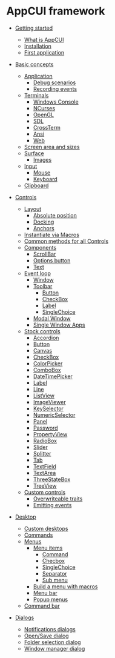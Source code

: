 # AppCUI framework

- [Getting started](chapter-1/getting_started.md)
    - [What is AppCUI](chapter-1/what_is_appcui.md)
    - [Installation](chapter-1/installation.md)
    - [First application](chapter-1/first_application.md)

- [Basic concepts](chapter-2/basic_concepts.md)
    - [Application](chapter-2/application.md)
        - [Debug scenarios](chapter-2/debug_scenarious.md)
        - [Recording events](chapter-2/event_recording.md)
    - [Terminals](chapter-2/terminals.md)
        - [Windows Console]()
        - [NCurses]()
        - [OpenGL]()
        - [SDL]()
        - [CrossTerm]()
        - [Ansi]()
        - [Web]()
    - [Screen area and sizes](chapter-2/screen.md)
    - [Surface]() <!-- (chapter-2/surface.md) -->
        - [Images](chapter-2/images.md)
    - [Input]() <!-- (chapter-2/input.md) -->
        - [Mouse]()
        - [Keyboard]()
    - [Clipboard](chapter-2/clipboard.md)

- [Controls](chapter-3/controls.md)
    - [Layout](chapter-3/layout.md)
        - [Absolute position](chapter-3/layout/absolute_position.md)
        - [Docking](chapter-3/layout/docking.md)
        - [Anchors](chapter-3/layout/anchors.md)
    - [Instantiate via Macros](chapter-3/instantiate_via_macros.md)
    - [Common methods for all Controls](chapter-3/common_methods.md)
    - [Components]() <!-- (chapter-3/components.md) -->
        - [ScrollBar]()
        - [Options button]()
        - [Text]()
    - [Event loop](chapter-3/event_loop.md)
        - [Window](chapter-3/event-loop/window.md)
        - [Toolbar](chapter-3/event-loop/toolbar.md)
            - [Button](chapter-3/event-loop/toolbar-items/button.md)
            - [CheckBox](chapter-3/event-loop/toolbar-items/checkbox.md)
            - [Label](chapter-3/event-loop/toolbar-items/label.md)
            - [SingleChoice](chapter-3/event-loop/toolbar-items/singlechoice.md)
        - [Modal Window](chapter-3/event-loop/modal_window.md)
        - [Single Window Apps](chapter-3/event-loop/single_window.md)
    - [Stock controls](chapter-3/stock_controls.md)
        - [Accordion](chapter-3/stock-controls/accordion.md)
        - [Button](chapter-3/stock-controls/button.md)
        - [Canvas](chapter-3/stock-controls/canvas.md)
        - [CheckBox](chapter-3/stock-controls/checkbox.md)
        - [ColorPicker](chapter-3/stock-controls/colorpicker.md)
        - [ComboBox]() <!-- (chapter-3/stock-controls/combobox.md) -->
        - [DateTimePicker]()
        - [Label](chapter-3/stock-controls/label.md)
        - [Line]()
        - [ListView]()
        - [ImageViewer]()
        - [KeySelector](chapter-3/stock-controls/keyselector.md)
        - [NumericSelector]()
        - [Panel](chapter-3/stock-controls/panel.md)
        - [Password](chapter-3/stock-controls/password.md)
        - [PropertyView]()
        - [RadioBox](chapter-3/stock-controls/radiobox.md)
        - [Slider]()
        - [Splitter]() <!-- (chapter-3/stock-controls/splitter.md) --> 
        - [Tab](chapter-3/stock-controls/tab.md)
        - [TextField](chapter-3/stock-controls/textfield.md)
        - [TextArea]() <!-- (chapter-3/stock-controls/textarea.md) -->
        - [ThreeStateBox](chapter-3/stock-controls/threestatebox.md)
        - [TreeView]()
    - [Custom controls](chapter-3/custom_controls.md)
        - [Overwriteable traits](chapter-3/custon-controls/overwriteable_traits.md)
        - [Emitting events](chapter-3/custon-controls/emitting_events.md)

- [Desktop](chapter-4/desktop.md)
    - [Custom desktops](chapter-4/custom_desktop.md)
    - [Commands](chapter-4/commands.md)
    - [Menus](chapter-4/menu.md)
      - [Menu items](chapter-4/menu/items.md)
        - [Command](chapter-4/menu/command.md)
        - [Checbox](chapter-4/menu/checkbox.md)
        - [SingleChoice](chapter-4/menu/single_choice.md)
        - [Separator](chapter-4/menu/separator.md)
        - [Sub menu](chapter-4/menu/submenu.md)
      - [Build a menu with macros](chapter-4/menu/macro_builder.md)
      - [Menu bar](chapter-4/menu_bar.md)
      - [Popup menus](chapter-4/menu/popup.md)
    - [Command bar](chapter-4/command_bar.md)

- [Dialogs](chapter-5/dialogs.md)
    - [Notifications dialogs](chapter-5/notification_dialogs.md)
    - [Open/Save dialog]()
    - [Folder selection dialog]()
    - [Window manager dialog]() 